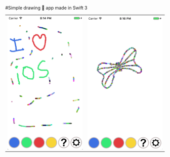 #Simple drawing 🎨 app made in Swift 3

|   |   | 
|---|---|
|![](./Screenshots/Screenshot-1.png)   | ![](./Screenshots/Screenshot-2.png)  |